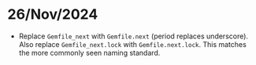 # 26/Nov/2024

- Replace `Gemfile_next` with `Gemfile.next` (period replaces underscore). Also replace 
  `Gemfile_next.lock` with `Gemfile.next.lock`. This matches the more commonly seen naming
  standard.
